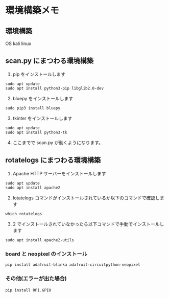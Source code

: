 # 環境構築メモ

## 環境構築

OS kali linux

## scan.py にまつわる環境構築

1. pip をインストールします

```:shell
sudo apt update
sudo apt install python3-pip libglib2.0-dev
```

2. bluepy をインストールします

```:shell
sudo pip3 install bluepy
```

3. tkinter をインストールします

```
sudo apt update
sudo apt install python3-tk
```

4. ここまでで scan.py が動くようになります。

## rotatelogs にまつわる環境構築

1. Apache HTTP サーバーをインストールします

```:shell
sudo apt update
sudo apt install apache2
```

2. lotatelogs コマンドがインストールされているか以下のコマンドで確認します

```:shell
which rotatelogs
```

3. 2 でインストールされていなかったら以下コマンドで手動でインストールします

```:shell
sudo apt install apache2-utils
```

### board と neopixel のインストール

```:shell
pip install adafruit-blinka adafruit-circuitpython-neopixel
```

### その他(エラーが出た場合)

####

```:shell
pip install RPi.GPIO
```
